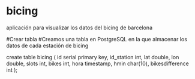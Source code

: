 # bicing
aplicación para visualizar los datos del bicing de barcelona

#Crear tabla 
#Creamos una tabla en PostgreSQL en la que almacenar los datos de cada estación de bicing

create table bicing
(
id serial primary key,
id_station int,
lat double,
lon double,
slots int,
bikes int,
hora timestamp,
hmin char(10),
bikesdifference int
);


